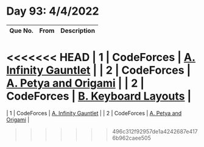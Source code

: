 # Day 93: 4/4/2022

| Que No. | From | Description |
| --- | --- | --- |
<<<<<<< HEAD
| 1 | CodeForces | [A. Infinity Gauntlet](https://codeforces.com/problemset/problem/987/A) |
| 2 | CodeForces | [A. Petya and Origami](https://codeforces.com/problemset/problem/1080/A) |
| 2 | CodeForces | [B. Keyboard Layouts](https://codeforces.com/problemset/problem/831/B) |
=======
<!-- | 1 | LeetCode | [31. Next Permutation](https://leetcode.com/problems/next-permutation/) | -->
| 1 | CodeForces | [A. Infinity Gauntlet](https://codeforces.com/problemset/problem/987/A) |
| 2 | CodeForces | [A. Petya and Origami](https://codeforces.com/problemset/problem/1080/A) |
>>>>>>> 496c312f92957de1a4242687e4176b962caee505
